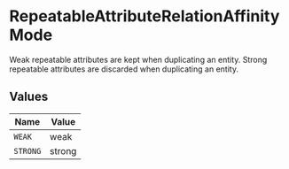 # RepeatableAttributeRelationAffinityMode

Weak repeatable attributes are kept when duplicating an entity. Strong repeatable attributes are discarded when duplicating an entity.


## Values

| Name     | Value    |
| -------- | -------- |
| `WEAK`   | weak     |
| `STRONG` | strong   |